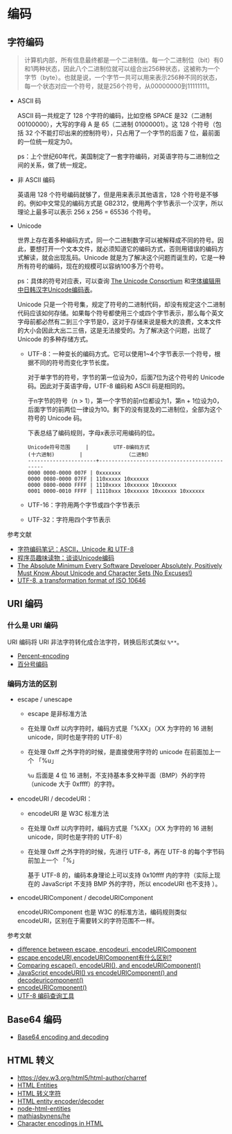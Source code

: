 # 编码

## 字符编码

> 计算机内部，所有信息最终都是一个二进制值。每一个二进制位（bit）有0和1两种状态，因此八个二进制位就可以组合出256种状态，这被称为一个字节（byte）。也就是说，一个字节一共可以用来表示256种不同的状态，每一个状态对应一个符号，就是256个符号，从00000000到11111111。

- ASCII 码

    ASCII 码一共规定了 128 个字符的编码，比如空格 SPACE 是32（二进制 00100000），大写的字母 A 是 65（二进制 01000001）。这 128 个符号（包括 32 个不能打印出来的控制符号），只占用了一个字节的后面 7 位，最前面的一位统一规定为0。

    ps：上个世纪60年代，美国制定了一套字符编码，对英语字符与二进制位之间的关系，做了统一规定。

- 非 ASCII 编码

    英语用 128 个符号编码就够了，但是用来表示其他语言，128 个符号是不够的。例如中文常见的编码方式是 GB2312，使用两个字节表示一个汉字，所以理论上最多可以表示 256 x 256 = 65536 个符号。

- Unicode

    世界上存在着多种编码方式，同一个二进制数字可以被解释成不同的符号。因此，要想打开一个文本文件，就必须知道它的编码方式，否则用错误的编码方式解读，就会出现乱码。Unicode 就是为了解决这个问题而诞生的，它是一种所有符号的编码，现在的规模可以容纳100多万个符号。

    ps：具体的符号对应表，可以查询 [The Unicode Consortium](http://www.unicode.org/) 和[字体编辑用中日韩汉字Unicode编码表](http://www.chi2ko.com/tool/CJK.htm)。

    Unicode 只是一个符号集，规定了符号的二进制代码，却没有规定这个二进制代码应该如何存储。如果每个符号都使用三个或四个字节表示，那么每个英文字母前都必然有二到三个字节是0，这对于存储来说是极大的浪费，文本文件的大小会因此大出二三倍，这是无法接受的。为了解决这个问题，出现了 Unicode 的多种存储方式。

    - UTF-8：一种变长的编码方式。它可以使用1~4个字节表示一个符号，根据不同的符号而变化字节长度。

        对于单字节的符号，字节的第一位设为0，后面7位为这个符号的 Unicode 码。因此对于英语字母，UTF-8 编码和 ASCII 码是相同的。

        于n字节的符号（n > 1），第一个字节的前n位都设为1，第n + 1位设为0，后面字节的前两位一律设为10。剩下的没有提及的二进制位，全部为这个符号的 Unicode 码。

        下表总结了编码规则，字母x表示可用编码的位。

        ```
        Unicode符号范围     |        UTF-8编码方式
        (十六进制)        |              （二进制）
        ----------------------+---------------------------------------------
        0000 0000-0000 007F | 0xxxxxxx
        0000 0080-0000 07FF | 110xxxxx 10xxxxxx
        0000 0800-0000 FFFF | 1110xxxx 10xxxxxx 10xxxxxx
        0001 0000-0010 FFFF | 11110xxx 10xxxxxx 10xxxxxx 10xxxxxx
        ```

    - UTF-16：字符用两个字节或四个字节表示
    - UTF-32：字符用四个字节表示

参考文献

- [字符编码笔记：ASCII，Unicode 和 UTF-8](http://www.ruanyifeng.com/blog/2007/10/ascii_unicode_and_utf-8.html)
- [程序员趣味读物：谈谈Unicode编码](https://www.pconline.com.cn/pcedu/empolder/gj/other/0505/616631.html)
- [The Absolute Minimum Every Software Developer Absolutely, Positively Must Know About Unicode and Character Sets (No Excuses!)](https://www.joelonsoftware.com/2003/10/08/the-absolute-minimum-every-software-developer-absolutely-positively-must-know-about-unicode-and-character-sets-no-excuses/)
- [UTF-8, a transformation format of ISO 10646](https://www.ietf.org/rfc/rfc3629.txt)

## URI 编码

### 什么是 URI 编码

URI 编码将 URI 非法字符转化成合法字符，转换后形式类似 `%**`。

- [Percent-encoding](https://en.wikipedia.org/wiki/Percent-encoding#Percent-encoding_in_a_URI)
- [百分号编码](https://zh.wikipedia.org/wiki/%E7%99%BE%E5%88%86%E5%8F%B7%E7%BC%96%E7%A0%81)

### 编码方法的区别

- escape / unescape

    - escape 是非标准方法
    - 在处理 0xff 以内字符时，编码方式是「%XX」（XX 为字符的 16 进制 unicode，同时也是字符的 UTF-8）
    - 在处理 0xff 之外字符的时候，是直接使用字符的 unicode 在前面加上一个 「%u」

        `%u` 后面是 4 位 16 进制，不支持基本多文种平面（BMP）外的字符（unicode 大于 0xffff）的字符。

- encodeURI / decodeURI：

    - encodeURI 是 W3C 标准方法
    - 在处理 0xff 以内字符时，编码方式是「%XX」（XX 为字符的 16 进制 unicode，同时也是字符的 UTF-8）
    - 在处理 0xff 之外字符的时候，先进行 UTF-8，再在 UTF-8 的每个字节码前加上一个 「%」

        基于 UTF-8 的，编码本身理论上可以支持 0x10ffff 内的字符（实际上现在的 JavaScript 不支持 BMP 外的字符，所以 encodeURI 也不支持 ）。

- encodeURIComponent / decodeURIComponent

    encodeURIComponent 也是 W3C 的标准方法，编码规则类似 encodeURI，区别在于需要转义的字符范围不一样。

参考文献

- [difference between escape, encodeuri, encodeURIComponent](https://stackoverflow.com/questions/14317861/difference-between-escape-encodeuri-encodeuricomponent)
- [escape,encodeURI,encodeURIComponent有什么区别?](https://www.zhihu.com/question/21861899/answer/43480575)
- [Comparing escape(), encodeURI(), and encodeURIComponent()](http://xkr.us/articles/javascript/encode-compare/)
- [JavaScript encodeURI() vs encodeURIComponent() and decodeuricomponent()](https://love2dev.com/blog/whats-the-difference-between-encodeuri-and-encodeuricomponent/)
- [encodeURIComponent()](https://developer.mozilla.org/en-US/docs/Web/JavaScript/Reference/Global_Objects/encodeURIComponent)
- [UTF-8 编码查询工具](http://www.mytju.com/classCode/tools/encode_gb2312.asp)

## Base64 编码

- [Base64 encoding and decoding](https://developer.mozilla.org/en-US/docs/Web/API/WindowBase64/Base64_encoding_and_decoding)

## HTML 转义

- https://dev.w3.org/html5/html-author/charref
- [HTML Entities](https://www.w3schools.com/html/html_entities.asp)
- [HTML 转义字符](http://tool.oschina.net/commons?type=2)
- [HTML entity encoder/decoder](https://mothereff.in/html-entities)
- [node-html-entities](https://www.npmjs.com/package/html-entities)
- [mathiasbynens/he](https://github.com/mathiasbynens/he)
- [Character encodings in HTML](https://en.wikipedia.org/wiki/Character_encodings_in_HTML)
